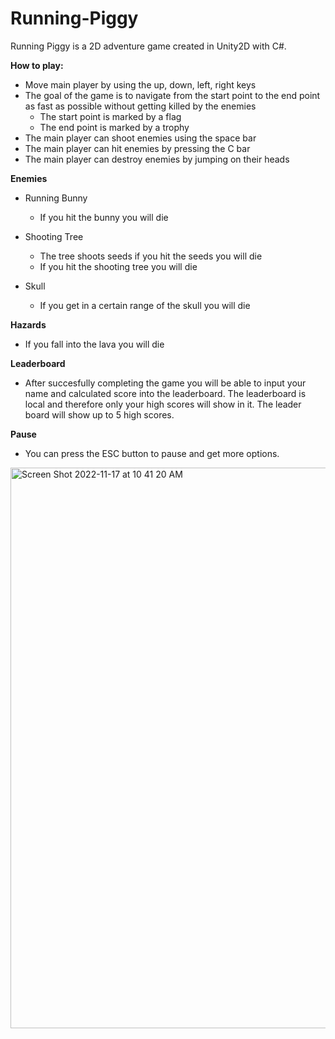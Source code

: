# Running-Piggy

Running Piggy is a 2D adventure game created in Unity2D with C#.

<strong>How to play:</strong>
- Move main player by using the up, down, left, right keys 
- The goal of the game is to navigate from the start point to the end point as fast as possible without getting killed by the enemies
    - The start point is marked by a flag 
    - The end point is marked by a trophy
- The main player can shoot enemies using the space bar 
- The main player can hit enemies by pressing the C bar 
- The main player can destroy enemies by jumping on their heads 

<strong>Enemies</strong>
- Running Bunny 
    - If you hit the bunny you will die 

- Shooting Tree
    - The tree shoots seeds if you hit the seeds you will die 
    - If you hit the shooting tree you will die 

- Skull
    - If you get in a certain range of the skull you will die 

<strong>Hazards</strong>
- If you fall into the lava you will die

<strong>Leaderboard</strong>
- After succesfully completing the game you will be able to input your name and calculated score into the leaderboard. The leaderboard is local and therefore only your high scores will show in it. The leader board will show up to 5 high scores.

<strong>Pause </strong>
- You can press the ESC button to pause and get more options.

<img width="897" alt="Screen Shot 2022-11-17 at 10 41 20 AM" src="https://user-images.githubusercontent.com/60834355/202495049-d6368c20-f074-4abc-b652-4904f4a152fe.png">
